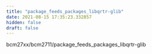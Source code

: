 ```yaml
---
title: "package_feeds_packages_libqrtr-glib"
date: 2021-08-15 17:35:23.332857
hidden: false
draft: false
---
```


bcm27xx/bcm2711/package_feeds_packages_libqrtr-glib

